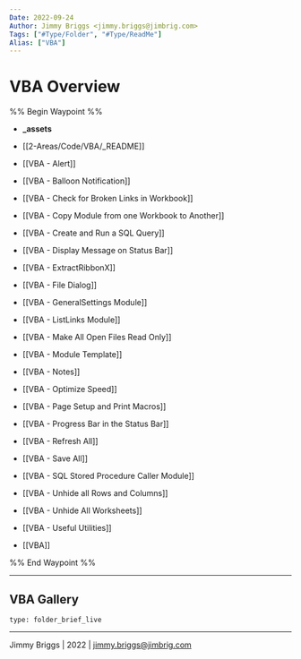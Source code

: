 ```yaml
---
Date: 2022-09-24
Author: Jimmy Briggs <jimmy.briggs@jimbrig.com>
Tags: ["#Type/Folder", "#Type/ReadMe"]
Alias: ["VBA"]
---
```


# VBA Overview

%% Begin Waypoint %%
- **_assets**

- [[2-Areas/Code/VBA/_README]]
- [[VBA - Alert]]
- [[VBA - Balloon Notification]]
- [[VBA - Check for Broken Links in Workbook]]
- [[VBA - Copy Module from one Workbook to Another]]
- [[VBA - Create and Run a SQL Query]]
- [[VBA - Display Message on Status Bar]]
- [[VBA - ExtractRibbonX]]
- [[VBA - File Dialog]]
- [[VBA - GeneralSettings Module]]
- [[VBA - ListLinks Module]]
- [[VBA - Make All Open Files Read Only]]
- [[VBA - Module Template]]
- [[VBA - Notes]]
- [[VBA - Optimize Speed]]
- [[VBA - Page Setup and Print Macros]]
- [[VBA - Progress Bar in the Status Bar]]
- [[VBA - Refresh All]]
- [[VBA - Save All]]
- [[VBA - SQL Stored Procedure Caller Module]]
- [[VBA - Unhide all Rows and Columns]]
- [[VBA - Unhide All Worksheets]]
- [[VBA - Useful Utilities]]
- [[VBA]]

%% End Waypoint %%

***

## VBA Gallery

 
```ccard
type: folder_brief_live
```
 

***

Jimmy Briggs | 2022 | <jimmy.briggs@jimbrig.com>




